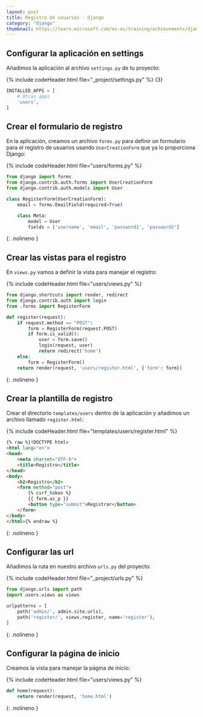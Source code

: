 ```yaml
---
layout: post
title: Registro de usuarios - Django
category: "django"
thumbnail: https://learn.microsoft.com/es-es/training/achievements/django-create-data-driven-websites.svg
---
```


## Configurar la aplicación en settings

Añadimos la aplicación al archivo `settings.py` de tu proyecto:

{% include codeHeader.html file="_project/settings.py" %}
{3}
```py
INSTALLED_APPS = [
    # Otras apps
    'users',
]
```

## Crear el formulario de registro

En la aplicación, creamos un archivo `forms.py` para definir un formulario para el registro de usuarios usando `UserCreationForm` que ya lo proporciona Django:

{% include codeHeader.html file="users/forms.py" %}
```py
from django import forms
from django.contrib.auth.forms import UserCreationForm
from django.contrib.auth.models import User

class RegisterForm(UserCreationForm):
	email = forms.EmailField(required=True)

	class Meta:
		model = User
		fields = ['username', 'email', 'password1', 'password2']
```
{: .nolineno }


## Crear las vistas para el registro

En `views.py` vamos a definir la vista para manejar el registro:

{% include codeHeader.html file="users/views.py" %}
```py
from django.shortcuts import render, redirect
from django.contrib.auth import login
from .forms import RegisterForm

def register(request):
	if request.method == "POST":
		form = RegisterForm(request.POST)
		if form.is_valid():
			user = form.save()
			login(request, user)
			return redirect('home')
	else:
		form = RegisterForm()
	return render(request, 'users/register.html', {'form': form})
```
{: .nolineno }


## Crear la plantilla de registro

Crear el directorio `templates/users` dentro de la aplicación y añadimos un archivo llamado `register.html`:

{% include codeHeader.html file="templates/users/register.html" %}
```html
{% raw %}!DOCTYPE html>
<html lang="en">
<head>
    <meta charset="UTF-8">
    <title>Registro</title>
</head>
<body>
    <h2>Registro</h2>
    <form method="post">
        {% csrf_token %}
        {{ form.as_p }}
        <button type="submit">Registrar</button>
    </form>
</body>
</html>{% endraw %}
```
{: .nolineno }

## Configurar las url

Añadimos la ruta en nuestro archivo `urls.py` del proyecto:

{% include codeHeader.html file="_project/urls.py" %}
```py
from django.urls import path
import users.views as views

urlpatterns = [
    path('admin/', admin.site.urls),
    path('register/', views.register, name='register'),
]
```
{: .nolineno }

## Configurar la página de inicio

Creamos la vista para manejar la página de inicio:

{% include codeHeader.html file="users/views.py" %}
```py
def home(request):
	return render(request, 'home.html')
```
{: .nolineno }